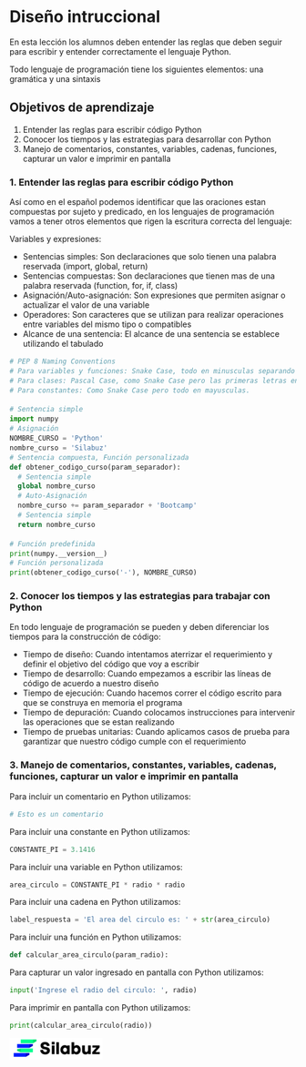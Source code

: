 # Diseño intruccional

En esta lección los alumnos deben entender las reglas que deben seguir para escribir y entender correctamente el lenguaje Python.

Todo lenguaje de programación tiene los siguientes elementos: una gramática y una sintaxis

  ## Objetivos de aprendizaje
  1. Entender las reglas para escribir código Python
  2. Conocer los tiempos y las estrategias para desarrollar con Python
  3. Manejo de comentarios, constantes, variables, cadenas, funciones, capturar un valor e imprimir en pantalla

### 1. Entender las reglas para escribir código Python
Así como en el español podemos identificar que las oraciones estan compuestas por sujeto y predicado, en los lenguajes de programación vamos a tener otros elementos que rigen la escritura correcta del lenguaje:

Variables y expresiones:
- Sentencias simples: Son declaraciones que solo tienen una palabra reservada (import, global, return)
- Sentencias compuestas: Son declaraciones que tienen mas de una palabra reservada (function, for, if, class)
- Asignación/Auto-asignación: Son expresiones que permiten asignar o actualizar el valor de una variable
- Operadores: Son caracteres que se utilizan para realizar operaciones entre variables del mismo tipo o compatibles
- Alcance de una sentencia: El alcance de una sentencia se establece utilizando el tabulado
```python
# PEP 8 Naming Conventions
# Para variables y funciones: Snake Case, todo en minusculas separando cada palabra con un subguion
# Para clases: Pascal Case, como Snake Case pero las primeras letras en mayusculas.
# Para constantes: Como Snake Case pero todo en mayusculas.

# Sentencia simple
import numpy
# Asignación
NOMBRE_CURSO = 'Python'
nombre_curso = 'Silabuz'
# Sentencia compuesta, Función personalizada
def obtener_codigo_curso(param_separador):
  # Sentencia simple
  global nombre_curso
  # Auto-Asignación
  nombre_curso += param_separador + 'Bootcamp'
  # Sentencia simple
  return nombre_curso

# Función predefinida
print(numpy.__version__)
# Función personalizada
print(obtener_codigo_curso('-'), NOMBRE_CURSO)
```
### 2. Conocer los tiempos y las estrategias para trabajar con Python
En todo lenguaje de programación se pueden y deben diferenciar los tiempos para la construcción de código:
- Tiempo de diseño: Cuando intentamos aterrizar el requerimiento y definir el objetivo del código que voy a escribir
- Tiempo de desarrollo: Cuando empezamos a escribir las líneas de código de acuerdo a nuestro diseño
- Tiempo de ejecución: Cuando hacemos correr el código escrito para que se construya en memoria el programa
- Tiempo de depuración: Cuando colocamos instrucciones para intervenir las operaciones que se estan realizando
- Tiempo de pruebas unitarias: Cuando aplicamos casos de prueba para garantizar que nuestro código cumple con el requerimiento

### 3. Manejo de comentarios, constantes, variables, cadenas, funciones, capturar un valor e imprimir en pantalla
Para incluir un comentario en Python utilizamos:
```python
# Esto es un comentario
```
Para incluir una constante en Python utilizamos:
```python
CONSTANTE_PI = 3.1416
```
Para incluir una variable en Python utilizamos:
```python
area_circulo = CONSTANTE_PI * radio * radio
```
Para incluir una cadena en Python utilizamos:
```python
label_respuesta = 'El area del circulo es: ' + str(area_circulo)
```
Para incluir una función en Python utilizamos:
```python
def calcular_area_circulo(param_radio):
```
Para capturar un valor ingresado en pantalla con Python utilizamos:
```python
input('Ingrese el radio del circulo: ', radio)
```
Para imprimir en pantalla con Python utilizamos:
```python
print(calcular_area_circulo(radio))
```

  ![](assets/silabuz-logo.png "Silabuz")

